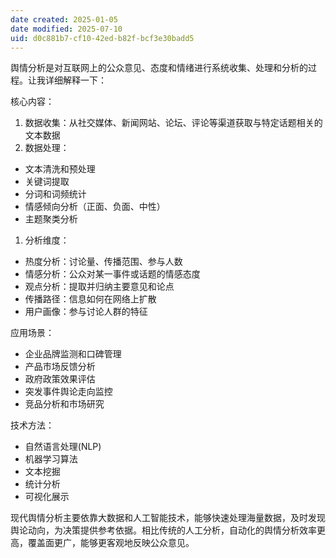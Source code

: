 ```yaml
---
date created: 2025-01-05
date modified: 2025-07-10
uid: d0c881b7-cf10-42ed-b82f-bcf3e30badd5
---
```


舆情分析是对互联网上的公众意见、态度和情绪进行系统收集、处理和分析的过程。让我详细解释一下：

核心内容：

1. 数据收集：从社交媒体、新闻网站、论坛、评论等渠道获取与特定话题相关的文本数据
2. 数据处理：
- 文本清洗和预处理
- 关键词提取
- 分词和词频统计
- 情感倾向分析（正面、负面、中性）
- 主题聚类分析

1. 分析维度：
- 热度分析：讨论量、传播范围、参与人数
- 情感分析：公众对某一事件或话题的情感态度
- 观点分析：提取并归纳主要意见和论点
- 传播路径：信息如何在网络上扩散
- 用户画像：参与讨论人群的特征

应用场景：

- 企业品牌监测和口碑管理
- 产品市场反馈分析
- 政府政策效果评估
- 突发事件舆论走向监控
- 竞品分析和市场研究

技术方法：

- 自然语言处理(NLP)
- 机器学习算法
- 文本挖掘
- 统计分析
- 可视化展示

现代舆情分析主要依靠大数据和人工智能技术，能够快速处理海量数据，及时发现舆论动向，为决策提供参考依据。相比传统的人工分析，自动化的舆情分析效率更高，覆盖面更广，能够更客观地反映公众意见。
